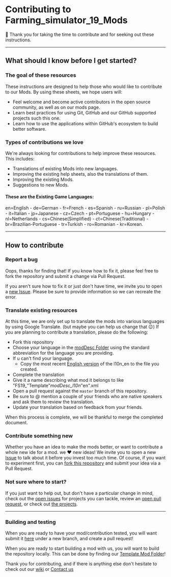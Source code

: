 # Contributing to Farming_simulator_19_Mods

:tada: Thank you for taking the time to contribute and for seeking out these instructions.

<hr>

## What should I know before I get started?

### The goal of these resources

These instructions are designed to help those who would like to contribute to our Mods. By using these sheets, we hope users will:

- Feel welcome and become active contributors in the open source community, as well as on our mods page.
- Learn best practices for using Git, GitHub and our GitHub supported projects such this one.
- Learn how to use the applications within GitHub's ecosystem to build better software.

### Types of contributions we love

We're always looking for contributions to help improve these resources. This includes:

- Translations of existing Mods into new languages.
- Improving the existing help sheets, also the translations of them.
- Improving the existing Mods.
- Suggestions to new Mods.

#### These are the Existing Game Languages:
en=English - de=German - fr=French - es=Spanish - ru=Russian - pl=Polish - it=Italian - jp=Japanese - cz=Czech - pt=Portuguese - hu=Hungary - nl=Netherlands - cs=Chinese(Simplified) - ct=Chinese(Traditional) - br=Brazilian-Portuguese - tr=Turkish - ro=Romanian - kr=Korean.
<hr>

## How to contribute

### Report a bug

Oops, thanks for finding that! If you know how to fix it, please feel free to fork the repository and submit a change via Pull Request.

If you aren't sure how to fix it or just don't have time, we invite you to open a [new Issue](https://github.com/edge-gaming/Farming_Simulator_19_Mods/issues/new/choose). Please be sure to provide information so we can recreate the error.

### Translate existing resources

At this time, we are only set up to translate the mods into various languages by using Google Translate. (but maybe you can help us change that :wink:) If you are planning to contribute a translation, please do the following:

- Fork this repository
- Choose your language in the [modDesc Folder](https://github.com/edge-gaming/Farming_Simulator_19_Mods/tree/master/modDesc) using the standard abbreviation for the language you are providing.
- If u can't find your language.
  - Copy the most recent [English version](https://github.com/edge-gaming/Farming_Simulator_19_Mods/blob/master/modDesc/modDesc_l10n_en.xml) of the l10n_en to the file you created.
- Complete the translation
- Give it a name describing what mod it belongs to like "FS19_"Template"_modDesc_l10n_"en".xml
- Open a pull request against the `master` branch of this repository.
- Be sure to @ mention a couple of your friends who are native speakers and ask them to review the translation.
- Update your translation based on feedback from your friends.

When this process is complete, we will be thankful to merge the completed document.

### Contribute something new

Whether you have an idea to make the mods better, or want to contribute a whole new ide for a mod. we :heart: new ideas! We invite you to open a new [Issue](https://github.com/edge-gaming/Farming_Simulator_19_Mods/issues/new/choose) to talk about it before you invest too much time. Of course, if you want to experiment first, you can [fork this repository](https://help.github.com/articles/working-with-forks/) and submit your idea via a Pull Request.

### Not sure where to start?

If you just want to help out, but don't have a particular change in mind, check out the [open issues](https://github.com/edge-gaming/Farming_Simulator_19_Mods/issues) for projects you can tackle, review an [open pull request](https://github.com/edge-gaming/Farming_Simulator_19_Mods/pulls), or check out [the projects](https://github.com/edge-gaming/Farming_Simulator_19_Mods/projects).

<hr>

### Building and testing

When you are ready to have your mod/contribution tested, you will want submit it [here](https://github.com/edge-gaming/Farming_Simulator_19_Mods/upload/) under a new branch, and create a pull request!

When you are ready to start building a mod with us, you will want to build the repository locally.
This can be done by finding our [Template Mod Folder](https://github.com/FS19-Mods-By-EDGE/FS19_Template_modFolder/releases)!

Thank you for contributing, and if there is anything else don't hesitate to check out our [wiki](https://github.com/edge-gaming/Farming_Simulator_19_Mods/wiki) or [Contact us](post@edgegaming.no)
